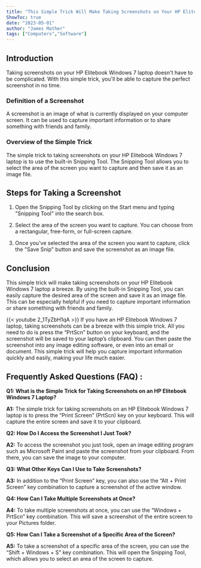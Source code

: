 ```yaml
---
title: "This Simple Trick Will Make Taking Screenshots on Your HP Elitebook Windows 7 Laptop a Breeze!"
ShowToc: true 
date: "2023-05-01"
author: "James Mather" 
tags: ["Computers","Software"]
---
```

## Introduction

Taking screenshots on your HP Elitebook Windows 7 laptop doesn't have to be complicated. With this simple trick, you'll be able to capture the perfect screenshot in no time. 

### Definition of a Screenshot

A screenshot is an image of what is currently displayed on your computer screen. It can be used to capture important information or to share something with friends and family. 

### Overview of the Simple Trick

The simple trick to taking screenshots on your HP Elitebook Windows 7 laptop is to use the built-in Snipping Tool. The Snipping Tool allows you to select the area of the screen you want to capture and then save it as an image file. 

## Steps for Taking a Screenshot

1. Open the Snipping Tool by clicking on the Start menu and typing "Snipping Tool" into the search box. 

2. Select the area of the screen you want to capture. You can choose from a rectangular, free-form, or full-screen capture. 

3. Once you've selected the area of the screen you want to capture, click the "Save Snip" button and save the screenshot as an image file. 

## Conclusion

This simple trick will make taking screenshots on your HP Elitebook Windows 7 laptop a breeze. By using the built-in Snipping Tool, you can easily capture the desired area of the screen and save it as an image file. This can be especially helpful if you need to capture important information or share something with friends and family.

{{< youtube 2_1TyZbH1qA >}} 
If you have an HP Elitebook Windows 7 laptop, taking screenshots can be a breeze with this simple trick. All you need to do is press the “PrtScn” button on your keyboard, and the screenshot will be saved to your laptop’s clipboard. You can then paste the screenshot into any image editing software, or even into an email or document. This simple trick will help you capture important information quickly and easily, making your life much easier.

## Frequently Asked Questions (FAQ) :
**Q1: What is the Simple Trick for Taking Screenshots on an HP Elitebook Windows 7 Laptop?**

**A1:** The simple trick for taking screenshots on an HP Elitebook Windows 7 laptop is to press the “Print Screen” (PrtScn) key on your keyboard. This will capture the entire screen and save it to your clipboard. 

**Q2: How Do I Access the Screenshot I Just Took?**

**A2:** To access the screenshot you just took, open an image editing program such as Microsoft Paint and paste the screenshot from your clipboard. From there, you can save the image to your computer. 

**Q3: What Other Keys Can I Use to Take Screenshots?**

**A3:** In addition to the “Print Screen” key, you can also use the “Alt + Print Screen” key combination to capture a screenshot of the active window. 

**Q4: How Can I Take Multiple Screenshots at Once?**

**A4:** To take multiple screenshots at once, you can use the “Windows + PrtScn” key combination. This will save a screenshot of the entire screen to your Pictures folder. 

**Q5: How Can I Take a Screenshot of a Specific Area of the Screen?**

**A5:** To take a screenshot of a specific area of the screen, you can use the “Shift + Windows + S” key combination. This will open the Snipping Tool, which allows you to select an area of the screen to capture.


